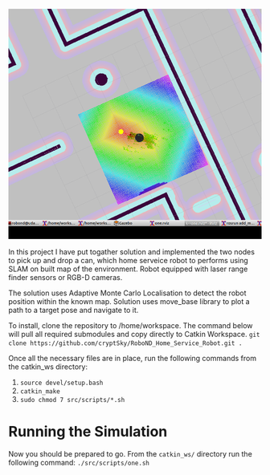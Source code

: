 
![Home Service Robot Image](./result.png "Home Service Robot In Action")

In this project I have put togather solution and implemented the two nodes to pick up and drop a can, which home serveice robot to performs using SLAM on built map of the environment. Robot equipped with laser range finder sensors or RGB-D cameras.

The solution uses Adaptive Monte Carlo Localisation to detect the robot position within the known map.
Solution uses move_base library to plot a path to a target pose and navigate to it.

To install, clone the repository to /home/workspace. The command below will pull all required submodules and copy directly to Catkin Workspace.
`git clone https://github.com/cryptSky/RoboND_Home_Service_Robot.git .`

Once all the necessary files are in place, run the following commands from the catkin_ws directory:
1. `source devel/setup.bash`
2. `catkin_make`
3. `sudo chmod 7 src/scripts/*.sh`

# Running the Simulation
Now you should be prepared to go. From the `catkin_ws/` directory run the following command:
`./src/scripts/one.sh`
